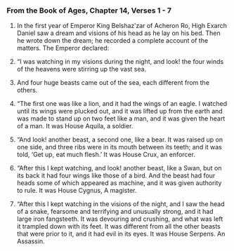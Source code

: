 ### From the Book of Ages, Chapter 14, Verses 1 - 7

1. In the first year of Emperor King Belshazʹzar of Acheron Ro, High Exarch Daniel saw a dream and visions of his head as he lay on his bed. Then he wrote down the dream; he recorded a complete account of the matters. The Emperor declared:

2. “I was watching in my visions during the night, and look! the four winds of the heavens were stirring up the vast sea. 

3. And four huge beasts came out of the sea, each different from the others.

4. “The first one was like a lion, and it had the wings of an eagle. I watched until its wings were plucked out, and it was lifted up from the earth and was made to stand up on two feet like a man, and it was given the heart of a man. It was House Aquila, a soldier.

5. “And look! another beast, a second one, like a bear. It was raised up on one side, and three ribs were in its mouth between its teeth; and it was told, ‘Get up, eat much flesh.’ It was House Crux, an enforcer.

6. “After this I kept watching, and look! another beast, like a Swan, but on its back it had four wings like those of a bird. And the beast had four heads some of which appeared as machine, and it was given authority to rule. It was House Cygnus, A magister.

7. “After this I kept watching in the visions of the night, and I saw the head of a snake, fearsome and terrifying and unusually strong, and it had large iron fangsteeth. It was devouring and crushing, and what was left it trampled down with its feet. It was different from all the other beasts that were prior to it, and it had evil in its eyes. It was House Serpens. An Assassin.